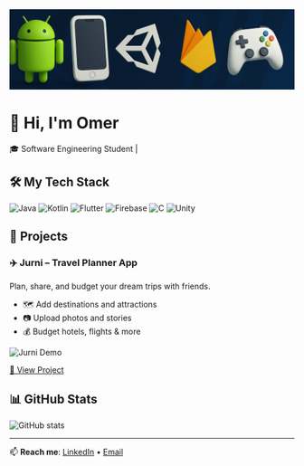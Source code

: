 
<img src="github_banner.png" alt="GitHub Banner" style="max-width: 100%; height: auto;" />

# 👋 Hi, I'm Omer

🎓 Software Engineering Student | 


## 🛠️ My Tech Stack

![Java](https://img.shields.io/badge/Java-ED8B00?style=for-the-badge&logo=java&logoColor=white)
![Kotlin](https://img.shields.io/badge/Kotlin-0095D5?style=for-the-badge&logo=kotlin&logoColor=white)
![Flutter](https://img.shields.io/badge/Flutter-02569B?style=for-the-badge&logo=flutter&logoColor=white)
![Firebase](https://img.shields.io/badge/Firebase-FFCA28?style=for-the-badge&logo=firebase&logoColor=black)
![C](https://img.shields.io/badge/C-00599C?style=for-the-badge&logo=c&logoColor=white)
![Unity](https://img.shields.io/badge/Unity-000000?style=for-the-badge&logo=unity&logoColor=white)


## 🚀 Projects

### ✈️ Jurni – Travel Planner App
Plan, share, and budget your dream trips with friends.
- 🗺 Add destinations and attractions
- 📷 Upload photos and stories
- 💰 Budget hotels, flights & more

![Jurni Demo](./assets/jurni-demo.gif)

[🔗 View Project](https://github.com/yourusername/jurni)

## 📊 GitHub Stats

![GitHub stats](https://github-readme-stats.vercel.app/api?username=yourusername&show_icons=true&theme=tokyonight)

---

📫 **Reach me**: [LinkedIn](https://linkedin.com/in/yourprofile) • [Email](mailto:your@email.com)


